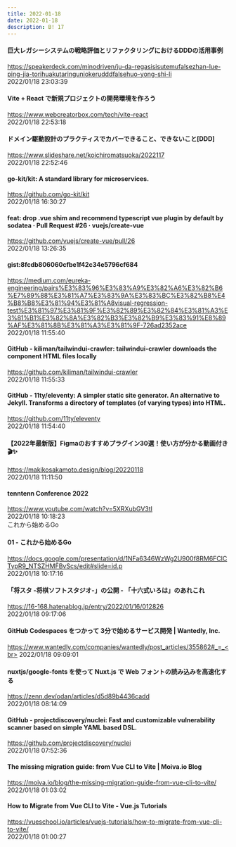 ```yaml
---
title: 2022-01-18
date: 2022-01-18
description: B! 17
---
```


#### 巨大レガシーシステムの戦略評価とリファクタリングにおけるDDDの活用事例
https://speakerdeck.com/minodriven/ju-da-regasisisutemufalsezhan-lue-ping-jia-torihuakutaringuniokerudddfalsehuo-yong-shi-li<br>
2022/01/18 23:03:39<br>


#### Vite + React で新規プロジェクトの開発環境を作ろう
https://www.webcreatorbox.com/tech/vite-react<br>
2022/01/18 22:53:18<br>


#### ドメイン駆動設計のプラクティスでカバーできること、できないこと[DDD]
https://www.slideshare.net/koichiromatsuoka/2022117<br>
2022/01/18 22:52:46<br>


#### go-kit/kit: A standard library for microservices.
https://github.com/go-kit/kit<br>
2022/01/18 16:30:27<br>


#### feat: drop .vue shim and recommend typescript vue plugin by default by sodatea · Pull Request #26 · vuejs/create-vue
https://github.com/vuejs/create-vue/pull/26<br>
2022/01/18 13:26:35<br>


#### gist:8fcdb806060cfbe1f42c34e5796cf684
https://medium.com/eureka-engineering/pairs%E3%83%96%E3%83%A9%E3%82%A6%E3%82%B6%E7%89%88%E3%81%A7%E3%83%9A%E3%83%BC%E3%82%B8%E4%B8%B8%E3%81%94%E3%81%A8visual-regression-test%E3%81%97%E3%81%9F%E3%82%89%E3%82%84%E3%81%A3%E3%81%B1%E3%82%8A%E3%82%B3%E3%82%B9%E3%83%91%E8%89%AF%E3%81%8B%E3%81%A3%E3%81%9F-726ad2352ace<br>
2022/01/18 11:55:40<br>


#### GitHub - kiliman/tailwindui-crawler: tailwindui-crawler downloads the component HTML files locally
https://github.com/kiliman/tailwindui-crawler<br>
2022/01/18 11:55:33<br>


#### GitHub - 11ty/eleventy: A simpler static site generator. An alternative to Jekyll. Transforms a directory of templates (of varying types) into HTML.
https://github.com/11ty/eleventy<br>
2022/01/18 11:54:40<br>


#### 【2022年最新版】Figmaのおすすめプラグイン30選！使い方が分かる動画付き🎬✨
https://makikosakamoto.design/blog/20220118<br>
2022/01/18 11:11:50<br>


#### tenntenn Conference 2022
https://www.youtube.com/watch?v=5XRXubGV3tI<br>
2022/01/18 10:18:23<br>
これから始めるGo


#### 01 - これから始めるGo
https://docs.google.com/presentation/d/1NFa6346WzWg2U900f8RM6FClCTypR9_NTSZHMFBvScs/edit#slide=id.p<br>
2022/01/18 10:17:16<br>


#### 「将スタ -将棋ソフトスタジオ-」の公開 - 「十六式いろは」のあれこれ
https://16-168.hatenablog.jp/entry/2022/01/16/012826<br>
2022/01/18 09:17:06<br>


#### GitHub Codespaces をつかって 3分で始めるサービス開発 | Wantedly, Inc.
https://www.wantedly.com/companies/wantedly/post_articles/355862#_=_<br>
2022/01/18 09:09:01<br>


#### nuxtjs/google-fonts を使って Nuxt.js で Web フォントの読み込みを高速化する
https://zenn.dev/odan/articles/d5d89b4436cadd<br>
2022/01/18 08:14:09<br>


#### GitHub - projectdiscovery/nuclei: Fast and customizable vulnerability scanner based on simple YAML based DSL.
https://github.com/projectdiscovery/nuclei<br>
2022/01/18 07:52:36<br>


#### The missing migration guide: from Vue CLI to Vite | Moiva.io Blog
https://moiva.io/blog/the-missing-migration-guide-from-vue-cli-to-vite/<br>
2022/01/18 01:03:02<br>


#### How to Migrate from Vue CLI to Vite - Vue.js Tutorials
https://vueschool.io/articles/vuejs-tutorials/how-to-migrate-from-vue-cli-to-vite/<br>
2022/01/18 01:00:27<br>


